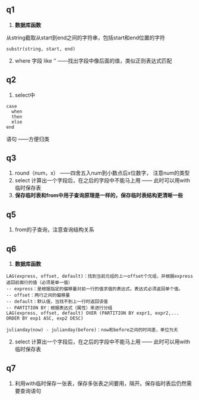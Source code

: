 ## q1

1. **数据库函数**

从string截取从start到end之间的字符串，包括start和end位置的字符

```
substr(string, start, end)
```

2. where 字段 like ‘’    ——找出字段中像后面的值，类似正则表达式匹配

## q2

1. select中
```
case
  when
  then
  else
end
```
语句 ——方便归类

## q3

1. round（num，x） ——四舍五入num到小数点后x位数字，  注意num的类型
2. select 计算出一个字段后，在之后的字段中不能马上用 —— 此时可以用with临时保存表
3. **保存临时表和from中用子查询原理是一样的，保存临时表结构更清晰一些**

## q5

1. from的子查询，注意查询结构关系

## q6

1. **数据库函数**
```
LAG(express, offset, default)：找到当前元组的上一offset个元组，并根据express返回前面行的值（必须是单一值）
-- express：是根据指定的偏移量对前一行的值求值的表达式。表达式必须返回单个值。
-- offset：两行之间的偏移量
-- default：默认值，当找不到上一行时返回该值
-- PARTITION BY：根据表达式（属性）来进行分组
LAG(express, offset, default) OVER (PARTITION BY expr1, expr2,... ORDER BY exp1 ASC, exp2 DESC)
```
```
julianday(now) - julianday(before)：now和before之间的时间差，单位为天
```
2. select 计算出一个字段后，在之后的字段中不能马上用 —— 此时可以用with临时保存表

## q7

1. 利用with临时保存一张表，保存多张表之间要用，隔开。保存临时表后仍然需要查询语句